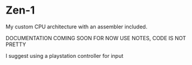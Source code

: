 # Zen-1

My custom CPU architecture with an assembler
included.

DOCUMENTATION COMING SOON
FOR NOW USE NOTES, CODE IS NOT PRETTY

I suggest using a playstation controller for
input